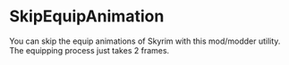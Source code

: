 # SkipEquipAnimation
You can skip the equip animations of Skyrim with this mod/modder utility. The equipping process just takes 2 frames.
